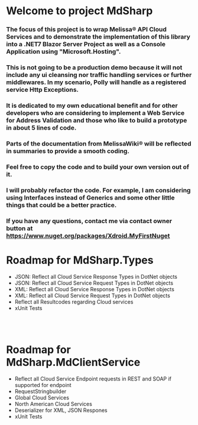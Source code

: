 # Welcome to project MdSharp

### The focus of this project is to wrap Melissa® API Cloud Services and to demonstrate the implementation of this library into a .NET7 Blazor Server Project as well as a Console Application using "Microsoft.Hosting".

### This is not going to be a production demo because it will not include any ui cleansing nor traffic handling services or further middlewares. In my scenario, Polly will handle as a registered service Http Exceptions.

### It is dedicated to my own educational benefit and for other developers who are considering to implement a Web Service for Address Validation and those who like to build a prototype in about 5 lines of code.

### Parts of the documentation from MelissaWiki® will be reflected in summaries to provide a smooth coding.

### Feel free to copy the code and to build your own version out of it.

### I will probably refactor the code. For example, I am considering using Interfaces instead of Generics and some other little things that could be a better practice.

### If you have any questions, contact me via contact owner button at https://www.nuget.org/packages/Xdroid.MyFirstNuget

# Roadmap for MdSharp.Types
<ul>
    <li>JSON: Reflect all Cloud Service Response Types in DotNet objects</li>
    <li>JSON: Reflect all Cloud Service Request Types in DotNet objects</li>
    <li>XML:  Reflect all Cloud Service Response Types in DotNet objects</li>
    <li>XML:  Reflect all Cloud Service Request Types in DotNet objects</li>
    <li>Reflect all Resultcodes regarding Cloud services</li>
    <li>xUnit Tests</li>
</ul>
<br/>
<br/>

# Roadmap for MdSharp.MdClientService
<ul>
    <li>Reflect all Cloud Service Endpoint requests in REST and SOAP if supported for endpoint</li>
    <li>RequestStringbuilder</li>
    <li>Global Cloud Services</li>
    <li>North American Cloud Services</li>
    <li>Deserializer for XML, JSON Respones</li>
    <li>xUnit Tests</li>
</ul>
